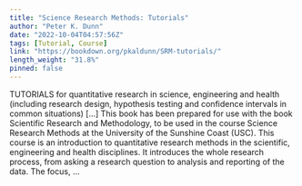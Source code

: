```yaml
---
title: "Science Research Methods: Tutorials"
author: "Peter K. Dunn"
date: "2022-10-04T04:57:56Z"
tags: [Tutorial, Course]
link: "https://bookdown.org/pkaldunn/SRM-tutorials/"
length_weight: "31.8%"
pinned: false
---
```


TUTORIALS for quantitative research in science, engineering and health (including research design, hypothesis testing and confidence intervals in common situations) [...] This book has been prepared for use with the book
Scientific Research and Methodology,
to be used in the course Science Research Methods at the
University of the Sunshine Coast (USC). This course is an introduction to quantitative research methods in the scientific, engineering and health disciplines.
It introduces the whole research process,
from asking a research question to analysis and reporting of the data.
The focus, ...
